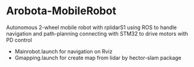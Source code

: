 # Arobota-MobileRobot

Autonomous 2-wheel mobile robot with rplidarS1 using ROS to handle navigation and path-planning 
connecting with STM32 to drive motors with PD control

- Mainrobot.launch for navigation on Rviz
- Gmapping.launch for create map from lidar by hector-slam package
